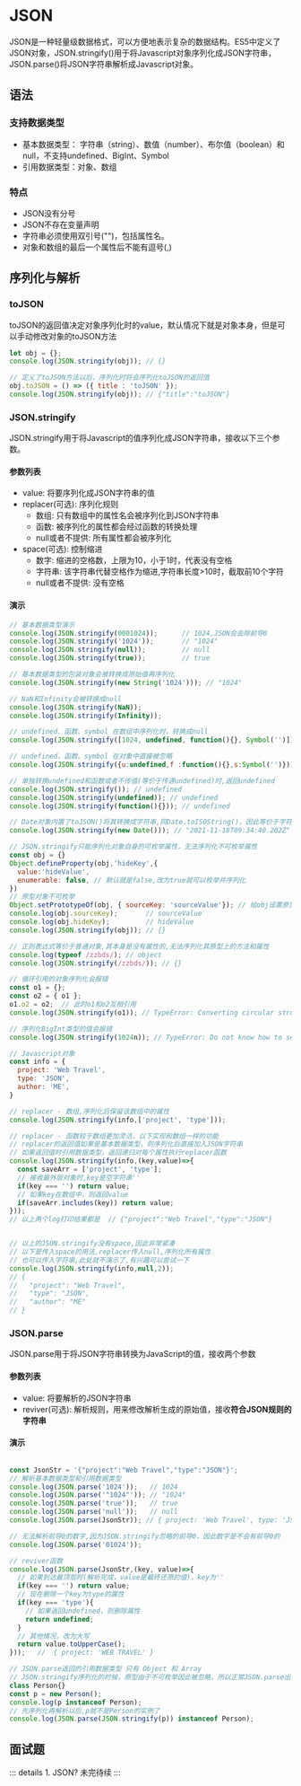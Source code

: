 # JSON
JSON是一种轻量级数据格式，可以方便地表示复杂的数据结构。ES5中定义了JSON对象，JSON.stringify()用于将Javascript对象序列化成JSON字符串，JSON.parse()将JSON字符串解析成Javascript对象。

## 语法

### 支持数据类型
  - 基本数据类型： 字符串（string）、数值（number）、布尔值（boolean）和null，不支持undefined、BigInt、Symbol
  - 引用数据类型：对象、数组

### 特点
  - JSON没有分号
  - JSON不存在变量声明
  - 字符串必须使用双引号("")，包括属性名。
  - 对象和数组的最后一个属性后不能有逗号(,)
  
## 序列化与解析

### toJSON
toJSON的返回值决定对象序列化时的value，默认情况下就是对象本身，但是可以手动修改对象的toJSON方法
```javascript
let obj = {};
console.log(JSON.stringify(obj)); // {}

// 定义了toJSON方法以后，序列化时将会序列化toJSON的返回值
obj.toJSON = () => ({ title : 'toJSON' });
console.log(JSON.stringify(obj)); // {"title":"toJSON"}
```

### JSON.stringify

JSON.stringify用于将Javascript的值序列化成JSON字符串，接收以下三个参数。

#### 参数列表
  - value: 将要序列化成JSON字符串的值
  - replacer(可选): 序列化规则
    - 数组: 只有数组中的属性名会被序列化到JSON字符串
    - 函数: 被序列化的属性都会经过函数的转换处理
    - null或者不提供: 所有属性都会被序列化
  - space(可选): 控制缩进
    - 数字: 缩进的空格数，上限为10，小于1时，代表没有空格
    - 字符串: 该字符串代替空格作为缩进,字符串长度>10时，截取前10个字符
    - null或者不提供: 没有空格


#### 演示
```javascript
// 基本数据类型演示
console.log(JSON.stringify(0001024));      // 1024,JSON会去除前导0
console.log(JSON.stringify('1024'));       // "1024"
console.log(JSON.stringify(null));         // null
console.log(JSON.stringify(true));         // true

// 基本数据类型的包装对象会被转换成原始值再序列化
console.log(JSON.stringify(new String('1024'))); // "1024"

// NaN和Infinity会被转换成null
console.log(JSON.stringify(NaN));
console.log(JSON.stringify(Infinity));

// undefined、函数、symbol 在数组中序列化时，转换成null
console.log(JSON.stringify([1024, undefined, function(){}, Symbol('')])); // [1024,null,null,null]

// undefined、函数、symbol 在对象中直接被忽略
console.log(JSON.stringify({u:undefined,f :function(){},s:Symbol('')})); // {}

// 单独转换undefined和函数或者不传值(等价于传递undefined)时,返回undefined
console.log(JSON.stringify()); // undefined
console.log(JSON.stringify(undefined)); // undefined
console.log(JSON.stringify(function(){})); // undefined

// Date对象内置了toJSON()将其转换成字符串,同Date.toISOString()，因此等价于字符串
console.log(JSON.stringify(new Date())); // "2021-11-18T09:34:40.202Z"

// JSON.stringify只能序列化对象自身的可枚举属性，无法序列化不可枚举属性
const obj = {}
Object.defineProperty(obj,'hideKey',{
  value:'hideValue',
  enumerable: false, // 默认就是false,改为true就可以枚举并序列化
})
// 原型对象不可枚举
Object.setPrototypeOf(obj, { sourceKey: 'sourceValue'}); // 给obj设置原型对象
console.log(obj.sourceKey);       // sourceValue
console.log(obj.hideKey);         // hideValue
console.log(JSON.stringify(obj)); // {}

// 正则表达式等价于普通对象,其本身是没有属性的,无法序列化其原型上的方法和属性
console.log(typeof /zzbds/); // object
console.log(JSON.stringify(/zzbds/)); // {}

// 循环引用的对象序列化会报错
const o1 = {};
const o2 = { o1 };
o1.o2 = o2;  // 此时o1和o2互相引用
console.log(JSON.stringify(o1)); // TypeError: Converting circular structure to JSON

// 序列化BigInt类型的值会报错
console.log(JSON.stringify(1024n)); // TypeError: Do not know how to serialize a BigInt

// Javascript对象
const info = {
  project: 'Web Travel',
  type: 'JSON',
  author: 'ME',
}

// replacer - 数组,序列化后保留该数组中的属性
console.log(JSON.stringify(info,['project', 'type']));

// replacer - 函数较于数组更加灵活，以下实现和数组一样的功能
// replacer的返回值如果是基本数据类型，则序列化后直接加入JSON字符串
// 如果返回值时引用数据类型，返回递归对每个属性执行replacer函数
console.log(JSON.stringify(info,(key,value)=>{
  const saveArr = ['project', 'type'];
  // 接收最外层对象时,key是空字符串''
  if(key === '') return value;
  // 如果key在数组中，则返回value
  if(saveArr.includes(key)) return value;
}));
// 以上两个log打印结果都是  // {"project":"Web Travel","type":"JSON"}


// 以上的JSON.stringify没有space,因此非常紧凑
// 以下是传入space的用法,replacer传入null,序列化所有属性
// 也可以传入字符串,此处就不演示了,有兴趣可以尝试一下
console.log(JSON.stringify(info,null,2));
// {
//   "project": "Web Travel",
//   "type": "JSON",
//   "author": "ME"
// }
```


### JSON.parse

JSON.parse用于将JSON字符串转换为JavaScript的值，接收两个参数

#### 参数列表
  - value: 将要解析的JSON字符串
  - reviver(可选): 解析规则，用来修改解析生成的原始值，接收**符合JSON规则的字符串**

#### 演示
```javascript

const JsonStr = '{"project":"Web Travel","type":"JSON"}';
// 解析基本数据类型和引用数据类型
console.log(JSON.parse('1024'));   // 1024
console.log(JSON.parse('"1024"')); // "1024"
console.log(JSON.parse('true'));   // true
console.log(JSON.parse('null'));   // null
console.log(JSON.parse(JsonStr)); // { project: 'Web Travel', type: 'JSON' }

// 无法解析前导0的数字,因为JSON.stringify忽略的前导0，因此数字是不会有前导0的
console.log(JSON.parse('01024'));

// reviver函数
console.log(JSON.parse(JsonStr,(key, value)=>{
  // 如果到达最顶层时(解析完成，value是最终还原的值)，key为''
  if(key === '') return value;
  // 现在删除一个key为type的属性
  if(key === 'type'){
    // 如果返回undefined，则删除属性
    return undefined;
  }
  // 其他情况，改为大写
  return value.toUpperCase();
}));   //  { project: 'WEB TRAVEL' }

// JSON.parse返回的引用数据类型 只有 Object 和 Array
// JSON.stringify序列化的时候，原型由于不可枚举因此被忽略，所以正常JSON.parse出来的话只会是Object或者Array
class Person{}
const p = new Person();
console.log(p instanceof Person);
// 先序列化再解析以后,p就不是Person的实例了
console.log(JSON.parse(JSON.stringify(p)) instanceof Person);

```

## 面试题
::: details 1. JSON?
未完待续
:::
